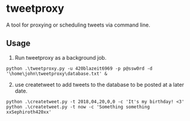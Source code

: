 # tweetproxy
A tool for proxying or scheduling tweets via command line.
## Usage
1. Run tweetproxy as a background job.
```
python .\tweetproxy.py -u 420blazeit6969 -p p@ssw0rd -d '\home\john\tweetproxy\database.txt' &
```
2. use createtweet to add tweets to the database to be posted at a later date.
```
python .\createtweet.py -t 2018,04,20,0,0 -c 'It's my birthday! <3'
python .\createtweet.py -t now -c 'Something something xxSephiroth420xx'
```
